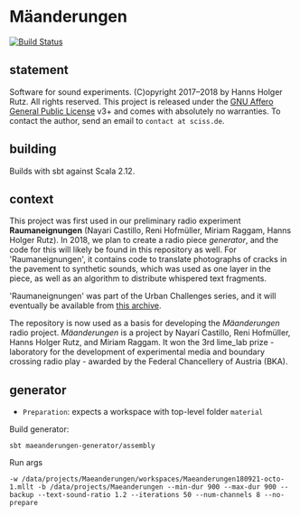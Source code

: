# Mäanderungen

[![Build Status](https://travis-ci.org/Sciss/Maeanderungen.svg?branch=master)](https://travis-ci.org/Sciss/Maeanderungen)

## statement

Software for sound experiments. (C)opyright 2017&ndash;2018 by Hanns Holger Rutz. All rights reserved. This project is released under the
[GNU Affero General Public License](http://github.com/Sciss/Maeanderungen/blob/master/LICENSE) v3+ and comes with absolutely no warranties.
To contact the author, send an email to `contact at sciss.de`.

## building

Builds with sbt against Scala 2.12.

## context

This project was first used in our preliminary radio experiment __Raumaneignungen__ (Nayari Castillo, 
Reni Hofmüller, Miriam Raggam, Hanns Holger Rutz). In 2018, we plan to create a radio piece
_generator_, and the code for this will likely be found in this repository as well.
For 'Raumaneignungen', it contains code to translate photographs of cracks in the pavement
to synthetic sounds, which was used as one layer in the piece, as well as an algorithm to
distribute whispered text fragments.

'Raumaneignungen' was part of the Urban Challenges series, and it will eventually be available
from [this archive](https://cba.fro.at/series/urban-challenges).

The repository is now used as a basis for developing the _Mäanderungen_ radio project.
_Mäanderungen_ is a project by Nayarí Castillo, Reni Hofmüller, Hanns Holger Rutz, and Miriam Raggam.
It won the 3rd lime\_lab prize - laboratory for the development of experimental media and 
boundary crossing radio play - awarded by the Federal Chancellery of Austria (BKA).

## generator

- `Preparation`: expects a workspace with top-level folder `material`

Build generator:

    sbt maeanderungen-generator/assembly

Run args

    -w /data/projects/Maeanderungen/workspaces/Maeanderungen180921-octo-1.mllt -b /data/projects/Maeanderungen --min-dur 900 --max-dur 900 --backup --text-sound-ratio 1.2 --iterations 50 --num-channels 8 --no-prepare
